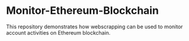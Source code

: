 # Monitor-Ethereum-Blockchain
This repository demonstrates how webscrapping can be used to monitor account activities on Ethereum blockchain.
